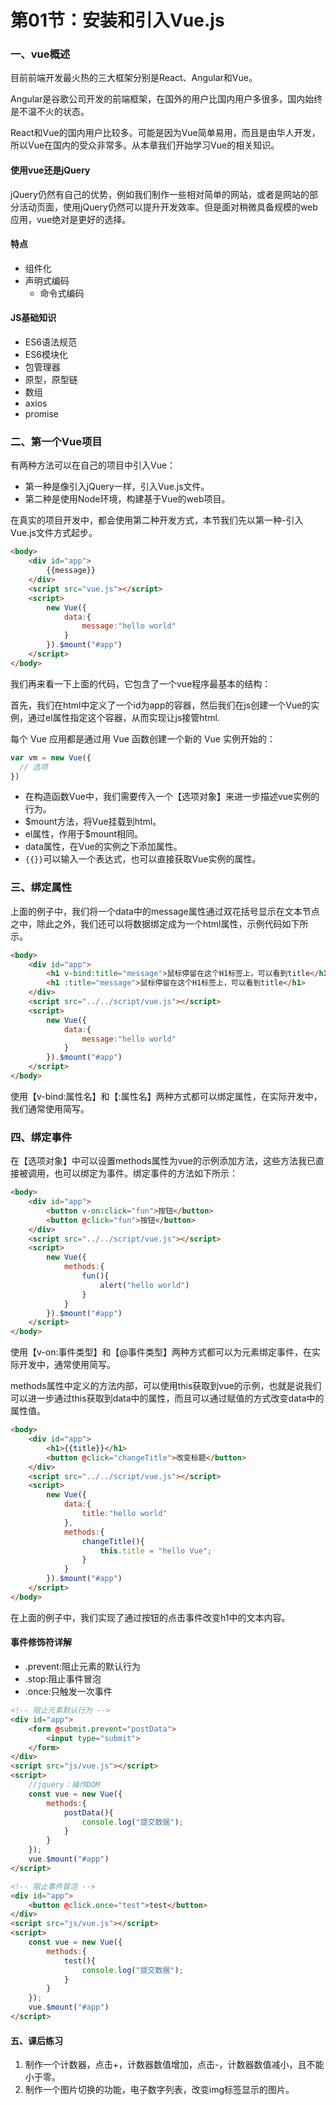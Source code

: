 # 第01节：安装和引入Vue.js

### 一、vue概述

目前前端开发最火热的三大框架分别是React、Angular和Vue。

Angular是谷歌公司开发的前端框架，在国外的用户比国内用户多很多，国内始终是不温不火的状态。

React和Vue的国内用户比较多。可能是因为Vue简单易用，而且是由华人开发，所以Vue在国内的受众非常多。从本章我们开始学习Vue的相关知识。

#### 使用vue还是jQuery

jQuery仍然有自己的优势，例如我们制作一些相对简单的网站，或者是网站的部分活动页面，使用jQuery仍然可以提升开发效率。但是面对稍微具备规模的web应用，vue绝对是更好的选择。

#### 特点
+ 组件化
+ 声明式编码
    + 命令式编码

#### JS基础知识
+ ES6语法规范
+ ES6模块化
+ 包管理器
+ 原型，原型链
+ 数组
+ axios
+ promise


### 二、第一个Vue项目

有两种方法可以在自己的项目中引入Vue：

* 第一种是像引入jQuery一样，引入Vue.js文件。
* 第二种是使用Node环境，构建基于Vue的web项目。

在真实的项目开发中，都会使用第二种开发方式，本节我们先以第一种-引入Vue.js文件方式起步。

``` html
<body>
    <div id="app">
        {{message}}
    </div>
    <script src="vue.js"></script>
    <script>
        new Vue({
            data:{
                message:"hello world"
            }
        }).$mount("#app")
    </script>
</body>
```

我们再来看一下上面的代码，它包含了一个vue程序最基本的结构：

首先，我们在html中定义了一个id为app的容器，然后我们在js创建一个Vue的实例，通过el属性指定这个容器，从而实现让js接管html.

每个 Vue 应用都是通过用 Vue 函数创建一个新的 Vue 实例开始的：

``` js
var vm = new Vue({
  // 选项
})
```

* 在构造函数Vue中，我们需要传入一个【选项对象】来进一步描述vue实例的行为。
* $mount方法，将Vue挂载到html。
* el属性，作用于$mount相同。
* data属性，在Vue的实例之下添加属性。
* `{{}}`可以输入一个表达式，也可以直接获取Vue实例的属性。

### 三、绑定属性

上面的例子中，我们将一个data中的message属性通过双花括号显示在文本节点之中，除此之外，我们还可以将数据绑定成为一个html属性，示例代码如下所示。

``` html
<body>
    <div id="app">
        <h1 v-bind:title="message">鼠标停留在这个H1标签上，可以看到title</h1>
        <h1 :title="message">鼠标停留在这个H1标签上，可以看到title</h1>
    </div>
    <script src="../../script/vue.js"></script>
    <script>
        new Vue({
            data:{
                message:"hello world"
            }
        }).$mount("#app")
    </script>
</body>
```

使用【v-bind:属性名】和【:属性名】两种方式都可以绑定属性，在实际开发中，我们通常使用简写。

### 四、绑定事件

在【选项对象】中可以设置methods属性为vue的示例添加方法，这些方法我已直接被调用，也可以绑定为事件。绑定事件的方法如下所示：

``` html
<body>
    <div id="app">
        <button v-on:click="fun">按钮</button>
        <button @click="fun">按钮</button>
    </div>
    <script src="../../script/vue.js"></script>
    <script>
        new Vue({
            methods:{
                fun(){
                    alert("hello world")
                }
            }
        }).$mount("#app")
    </script>
</body>
```

使用【v-on:事件类型】和【@事件类型】两种方式都可以为元素绑定事件，在实际开发中，通常使用简写。

methods属性中定义的方法内部，可以使用this获取到vue的示例，也就是说我们可以进一步通过this获取到data中的属性，而且可以通过赋值的方式改变data中的属性值。

``` html
<body>
    <div id="app">
        <h1>{{title}}</h1>
        <button @click="changeTitle">改变标题</button>
    </div>
    <script src="../../script/vue.js"></script>
    <script>
        new Vue({
            data:{
                title:"hello world"
            },
            methods:{
                changeTitle(){
                    this.title = "hello Vue";
                }
            }
        }).$mount("#app")
    </script>
</body>
```

在上面的例子中，我们实现了通过按钮的点击事件改变h1中的文本内容。

#### 事件修饰符详解

* .prevent:阻止元素的默认行为
* .stop:阻止事件冒泡
* .once:只触发一次事件

``` html
<!-- 阻止元素默认行为 -->
<div id="app">
    <form @submit.prevent="postData">
        <input type="submit">
    </form>
</div>
<script src="js/vue.js"></script>
<script>
    //jquery：操作DOM
    const vue = new Vue({
        methods:{
            postData(){
                console.log("提交数据");
            }
        }
    });
    vue.$mount("#app")
</script>
```

``` html
<!-- 阻止事件冒泡 -->
<div id="app">
    <button @click.once="test">test</button>
</div>
<script src="js/vue.js"></script>
<script>
    const vue = new Vue({
        methods:{
            test(){
                console.log("提交数据");
            }
        }
    });
    vue.$mount("#app")
</script>
```

#### 五、课后练习

1. 制作一个计数器，点击+，计数器数值增加，点击-，计数器数值减小，且不能小于零。
2. 制作一个图片切换的功能，电子数字列表，改变img标签显示的图片。









